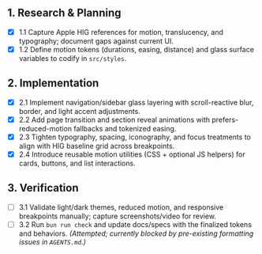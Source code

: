 ## 1. Research & Planning

- [x] 1.1 Capture Apple HIG references for motion, translucency, and typography; document gaps against current UI.
- [x] 1.2 Define motion tokens (durations, easing, distance) and glass surface variables to codify in `src/styles`.

## 2. Implementation

- [x] 2.1 Implement navigation/sidebar glass layering with scroll-reactive blur, border, and light accent adjustments.
- [x] 2.2 Add page transition and section reveal animations with prefers-reduced-motion fallbacks and tokenized easing.
- [x] 2.3 Tighten typography, spacing, iconography, and focus treatments to align with HIG baseline grid across breakpoints.
- [x] 2.4 Introduce reusable motion utilities (CSS + optional JS helpers) for cards, buttons, and list interactions.

## 3. Verification

- [ ] 3.1 Validate light/dark themes, reduced motion, and responsive breakpoints manually; capture screenshots/video for review.
- [ ] 3.2 Run `bun run check` and update docs/specs with the finalized tokens and behaviors. _(Attempted; currently blocked by pre-existing formatting issues in `AGENTS.md`.)_
